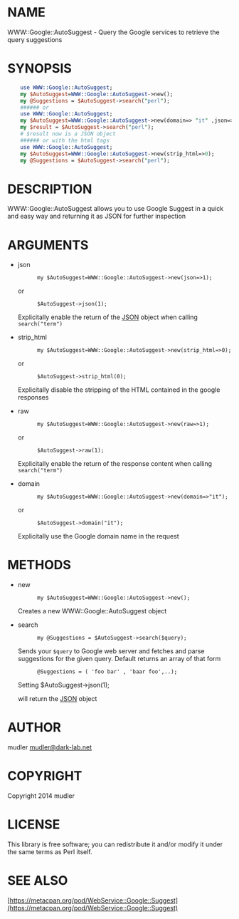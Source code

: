 # NAME

WWW::Google::AutoSuggest - Query the Google services to retrieve the query suggestions

# SYNOPSIS
```perl
    use WWW::Google::AutoSuggest;
    my $AutoSuggest=WWW::Google::AutoSuggest->new();
    my @Suggestions = $AutoSuggest->search("perl");
    ###### or
    use WWW::Google::AutoSuggest;
    my $AutoSuggest=WWW::Google::AutoSuggest->new(domain=> "it" ,json=>1); #uses www.google.it instead of .com
    my $result = $AutoSuggest->search("perl");
    # $result now is a JSON object
    ###### or with the html tags
    use WWW::Google::AutoSuggest;
    my $AutoSuggest=WWW::Google::AutoSuggest->new(strip_html=>0);
    my @Suggestions = $AutoSuggest->search("perl");
```
# DESCRIPTION

WWW::Google::AutoSuggest allows you to use Google Suggest in a quick and easy way and returning it as JSON for further inspection

# ARGUMENTS

- json

            my $AutoSuggest=WWW::Google::AutoSuggest->new(json=>1);

    or

            $AutoSuggest->json(1);

    Explicitally enable the return of the [JSON](https://metacpan.org/pod/JSON) object when calling `search("term")`  

- strip\_html

            my $AutoSuggest=WWW::Google::AutoSuggest->new(strip_html=>0);

    or

            $AutoSuggest->strip_html(0);

    Explicitally disable the stripping of the HTML contained in the google responses

- raw

            my $AutoSuggest=WWW::Google::AutoSuggest->new(raw=>1);

    or

            $AutoSuggest->raw(1);

    Explicitally enable the return of the response content when calling `search("term")` 

- domain

            my $AutoSuggest=WWW::Google::AutoSuggest->new(domain=>"it");

    or

            $AutoSuggest->domain("it");

    Explicitally use the Google domain name in the request

# METHODS

- new

            my $AutoSuggest=WWW::Google::AutoSuggest->new();        

    Creates a new WWW::Google::AutoSuggest object

- search

            my @Suggestions = $AutoSuggest->search($query);

    Sends your `$query` to Google web server and fetches and parse suggestions for the given query.
    Default returns an array of that form

            @Suggestions = ( 'foo bar' , 'baar foo',..);

    Setting 
    	$AutoSuggest->json(1);

    will return the [JSON](https://metacpan.org/pod/JSON) object

# AUTHOR

mudler <mudler@dark-lab.net>

# COPYRIGHT

Copyright 2014 mudler

# LICENSE

This library is free software; you can redistribute it and/or modify
it under the same terms as Perl itself.

# SEE ALSO

[https://metacpan.org/pod/WebService::Google::Suggest](https://metacpan.org/pod/WebService::Google::Suggest)
